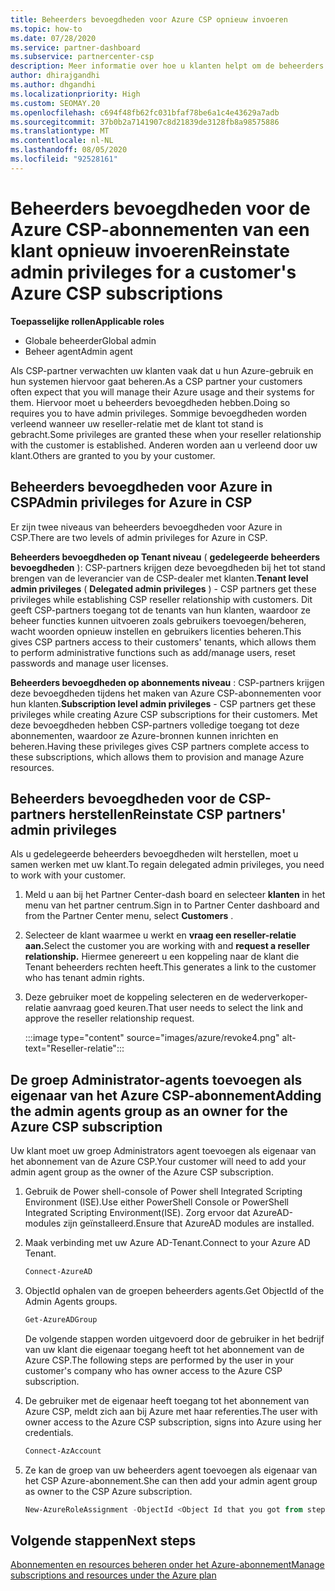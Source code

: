 ```yaml
---
title: Beheerders bevoegdheden voor Azure CSP opnieuw invoeren
ms.topic: how-to
ms.date: 07/28/2020
ms.service: partner-dashboard
ms.subservice: partnercenter-csp
description: Meer informatie over hoe u klanten helpt om de beheerders bevoegdheden van een partner te herstellen, zodat de partner de Azure CSP-abonnementen van een klant kan beheren.
author: dhirajgandhi
ms.author: dhgandhi
ms.localizationpriority: High
ms.custom: SEOMAY.20
ms.openlocfilehash: c694f48fb62fc031bfaf78be6a1c4e43629a7adb
ms.sourcegitcommit: 37b0b2a7141907c8d21839de3128fb8a98575886
ms.translationtype: MT
ms.contentlocale: nl-NL
ms.lasthandoff: 08/05/2020
ms.locfileid: "92528161"
---
```

# <a name="reinstate-admin-privileges-for-a-customers-azure-csp-subscriptions"></a><span data-ttu-id="d355a-103">Beheerders bevoegdheden voor de Azure CSP-abonnementen van een klant opnieuw invoeren</span><span class="sxs-lookup"><span data-stu-id="d355a-103">Reinstate admin privileges for a customer's Azure CSP subscriptions</span></span>  

<span data-ttu-id="d355a-104">**Toepasselijke rollen**</span><span class="sxs-lookup"><span data-stu-id="d355a-104">**Applicable roles**</span></span>

- <span data-ttu-id="d355a-105">Globale beheerder</span><span class="sxs-lookup"><span data-stu-id="d355a-105">Global admin</span></span>
- <span data-ttu-id="d355a-106">Beheer agent</span><span class="sxs-lookup"><span data-stu-id="d355a-106">Admin agent</span></span>

<span data-ttu-id="d355a-107">Als CSP-partner verwachten uw klanten vaak dat u hun Azure-gebruik en hun systemen hiervoor gaat beheren.</span><span class="sxs-lookup"><span data-stu-id="d355a-107">As a CSP partner your customers often expect that you will manage their Azure usage and their systems for them.</span></span> <span data-ttu-id="d355a-108">Hiervoor moet u beheerders bevoegdheden hebben.</span><span class="sxs-lookup"><span data-stu-id="d355a-108">Doing so requires you to have admin privileges.</span></span> <span data-ttu-id="d355a-109">Sommige bevoegdheden worden verleend wanneer uw reseller-relatie met de klant tot stand is gebracht.</span><span class="sxs-lookup"><span data-stu-id="d355a-109">Some privileges are granted these when your reseller relationship with the customer is established.</span></span> <span data-ttu-id="d355a-110">Anderen worden aan u verleend door uw klant.</span><span class="sxs-lookup"><span data-stu-id="d355a-110">Others are granted to you by your customer.</span></span>

## <a name="admin-privileges-for-azure-in-csp"></a><span data-ttu-id="d355a-111">Beheerders bevoegdheden voor Azure in CSP</span><span class="sxs-lookup"><span data-stu-id="d355a-111">Admin privileges for Azure in CSP</span></span>

<span data-ttu-id="d355a-112">Er zijn twee niveaus van beheerders bevoegdheden voor Azure in CSP.</span><span class="sxs-lookup"><span data-stu-id="d355a-112">There are two levels of admin privileges for Azure in CSP.</span></span>

<span data-ttu-id="d355a-113">**Beheerders bevoegdheden op Tenant niveau** ( **gedelegeerde beheerders bevoegdheden** ): CSP-partners krijgen deze bevoegdheden bij het tot stand brengen van de leverancier van de CSP-dealer met klanten.</span><span class="sxs-lookup"><span data-stu-id="d355a-113">**Tenant level admin privileges** ( **Delegated admin privileges** ) -  CSP partners get these privileges while establishing CSP reseller relationship with customers.</span></span> <span data-ttu-id="d355a-114">Dit geeft CSP-partners toegang tot de tenants van hun klanten, waardoor ze beheer functies kunnen uitvoeren zoals gebruikers toevoegen/beheren, wacht woorden opnieuw instellen en gebruikers licenties beheren.</span><span class="sxs-lookup"><span data-stu-id="d355a-114">This gives CSP partners access to their customers' tenants, which allows them to perform administrative functions such as add/manage users, reset passwords and manage user licenses.</span></span>

<span data-ttu-id="d355a-115">**Beheerders bevoegdheden op abonnements niveau** : CSP-partners krijgen deze bevoegdheden tijdens het maken van Azure CSP-abonnementen voor hun klanten.</span><span class="sxs-lookup"><span data-stu-id="d355a-115">**Subscription level admin privileges** - CSP partners get these privileges while creating Azure CSP subscriptions for their customers.</span></span> <span data-ttu-id="d355a-116">Met deze bevoegdheden hebben CSP-partners volledige toegang tot deze abonnementen, waardoor ze Azure-bronnen kunnen inrichten en beheren.</span><span class="sxs-lookup"><span data-stu-id="d355a-116">Having these privileges gives CSP partners complete access to these subscriptions, which allows them to provision and manage Azure resources.</span></span>

## <a name="reinstate-csp-partners-admin-privileges"></a><span data-ttu-id="d355a-117">Beheerders bevoegdheden voor de CSP-partners herstellen</span><span class="sxs-lookup"><span data-stu-id="d355a-117">Reinstate CSP partners' admin privileges</span></span>

<span data-ttu-id="d355a-118">Als u gedelegeerde beheerders bevoegdheden wilt herstellen, moet u samen werken met uw klant.</span><span class="sxs-lookup"><span data-stu-id="d355a-118">To regain delegated admin privileges, you need to work with your customer.</span></span>

1. <span data-ttu-id="d355a-119">Meld u aan bij het Partner Center-dash board en selecteer **klanten** in het menu van het partner centrum.</span><span class="sxs-lookup"><span data-stu-id="d355a-119">Sign in to Partner Center dashboard and from the Partner Center menu, select **Customers** .</span></span>

2. <span data-ttu-id="d355a-120">Selecteer de klant waarmee u werkt en **vraag een reseller-relatie aan.**</span><span class="sxs-lookup"><span data-stu-id="d355a-120">Select the customer you are working with and **request a reseller relationship.**</span></span> <span data-ttu-id="d355a-121">Hiermee genereert u een koppeling naar de klant die Tenant beheerders rechten heeft.</span><span class="sxs-lookup"><span data-stu-id="d355a-121">This generates a link to the customer who has tenant admin rights.</span></span>

3. <span data-ttu-id="d355a-122">Deze gebruiker moet de koppeling selecteren en de wederverkoper-relatie aanvraag goed keuren.</span><span class="sxs-lookup"><span data-stu-id="d355a-122">That user needs to select the link and approve the reseller relationship request.</span></span>

   :::image type="content" source="images/azure/revoke4.png" alt-text="Reseller-relatie":::

## <a name="adding-the-admin-agents-group-as-an-owner-for-the-azure-csp-subscription"></a><span data-ttu-id="d355a-124">De groep Administrator-agents toevoegen als eigenaar van het Azure CSP-abonnement</span><span class="sxs-lookup"><span data-stu-id="d355a-124">Adding the admin agents group as an owner for the Azure CSP subscription</span></span>

<span data-ttu-id="d355a-125">Uw klant moet uw groep Administrators agent toevoegen als eigenaar van het abonnement van de Azure CSP.</span><span class="sxs-lookup"><span data-stu-id="d355a-125">Your customer will need to add your admin agent group as the owner of the Azure CSP subscription.</span></span>

1. <span data-ttu-id="d355a-126">Gebruik de Power shell-console of Power shell Integrated Scripting Environment (ISE).</span><span class="sxs-lookup"><span data-stu-id="d355a-126">Use either PowerShell Console or PowerShell Integrated Scripting Environment(ISE).</span></span> <span data-ttu-id="d355a-127">Zorg ervoor dat AzureAD-modules zijn geïnstalleerd.</span><span class="sxs-lookup"><span data-stu-id="d355a-127">Ensure that AzureAD modules are installed.</span></span>

2. <span data-ttu-id="d355a-128">Maak verbinding met uw Azure AD-Tenant.</span><span class="sxs-lookup"><span data-stu-id="d355a-128">Connect to your Azure AD Tenant.</span></span>

   ```powershell
   Connect-AzureAD
   ```

3. <span data-ttu-id="d355a-129">ObjectId ophalen van de groepen beheerders agents.</span><span class="sxs-lookup"><span data-stu-id="d355a-129">Get ObjectId of the Admin Agents groups.</span></span>

   ```powershell
   Get-AzureADGroup
   ```
   <span data-ttu-id="d355a-130">De volgende stappen worden uitgevoerd door de gebruiker in het bedrijf van uw klant die eigenaar toegang heeft tot het abonnement van de Azure CSP.</span><span class="sxs-lookup"><span data-stu-id="d355a-130">The following steps are performed by the user in your customer's company who has owner access to the Azure CSP subscription.</span></span>

4. <span data-ttu-id="d355a-131">De gebruiker met de eigenaar heeft toegang tot het abonnement van Azure CSP, meldt zich aan bij Azure met haar referenties.</span><span class="sxs-lookup"><span data-stu-id="d355a-131">The user with owner access to the Azure CSP subscription, signs into Azure using her credentials.</span></span>

   ```powershell
   Connect-AzAccount
   ```

5. <span data-ttu-id="d355a-132">Ze kan de groep van uw beheerders agent toevoegen als eigenaar van het CSP Azure-abonnement.</span><span class="sxs-lookup"><span data-stu-id="d355a-132">She can then add your admin agent group as owner to the CSP Azure subscription.</span></span>

    ```powershell
    New-AzureRoleAssignment -ObjectId <Object Id that you got from step 3> -RoleDefinitionName Owner -Scope "/subscriptions/<SubscriptionId of CSP subscription>"
    ```

## <a name="next-steps"></a><span data-ttu-id="d355a-133">Volgende stappen</span><span class="sxs-lookup"><span data-stu-id="d355a-133">Next steps</span></span>

[<span data-ttu-id="d355a-134">Abonnementen en resources beheren onder het Azure-abonnement</span><span class="sxs-lookup"><span data-stu-id="d355a-134">Manage subscriptions and resources under the Azure plan</span></span>](azure-plan-manage.md)
